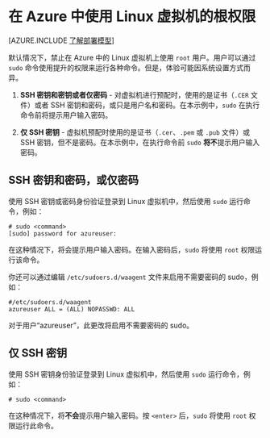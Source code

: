 <properties 
	pageTitle="在 Azure 中使用 Linux 虚拟机的根权限" 
	description="了解如何在 Azure 中使用 Linux 虚拟机的根权限。" 
	services="virtual-machines" 
	documentationCenter="" 
	authors="szarkos" 
	manager="timlt" 
	editor=""
	tags="azure-service-management,azure-resource-manager" />

<tags 
	ms.service="virtual-machines-linux" 
	ms.date="03/25/2016" 
	wacn.date="05/24/2016"/>


# 在 Azure 中使用 Linux 虚拟机的根权限

[AZURE.INCLUDE [了解部署模型](../includes/learn-about-deployment-models-both-include.md)]

默认情况下，禁止在 Azure 中的 Linux 虚拟机上使用 `root` 用户。用户可以通过 `sudo` 命令使用提升的权限来运行各种命令。但是，体验可能因系统设置方式而异。

1. **SSH 密钥和密钥或者仅密码** - 对虚拟机进行预配时，使用的是证书（`.CER` 文件）或者 SSH 密钥和密码，或只是用户名和密码。在本示例中，`sudo` 在执行命令前将提示用户输入密码。

2. **仅 SSH 密钥** - 虚拟机预配时使用的是证书（`.cer`、`.pem` 或 `.pub` 文件）或 SSH 密钥，但不是密码。在本示例中，在执行命令前 `sudo` **将不**提示用户输入密码。


## SSH 密钥和密码，或仅密码

使用 SSH 密钥或密码身份验证登录到 Linux 虚拟机中，然后使用 `sudo` 运行命令，例如：

	# sudo <command>
	[sudo] password for azureuser:

在这种情况下，将会提示用户输入密码。在输入密码后，`sudo` 将使用 `root` 权限运行该命令。

你还可以通过编辑 `/etc/sudoers.d/waagent` 文件来启用不需要密码的 sudo，例如：

	#/etc/sudoers.d/waagent
	azureuser ALL = (ALL) NOPASSWD: ALL

对于用户“azureuser”，此更改将启用不需要密码的 sudo。

## 仅 SSH 密钥

使用 SSH 密钥身份验证登录到 Linux 虚拟机中，然后使用 `sudo` 运行命令，例如：

	# sudo <command>

在这种情况下，将**不会**提示用户输入密码。按 `<enter>` 后，`sudo` 将使用 `root` 权限运行此命令。

 

<!---HONumber=Mooncake_0118_2016-->